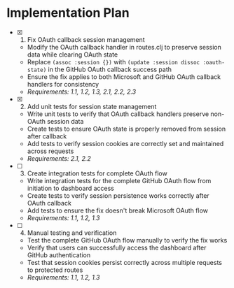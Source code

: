 # Implementation Plan

- [x] 1. Fix OAuth callback session management





  - Modify the OAuth callback handler in routes.clj to preserve session data while clearing OAuth state
  - Replace `(assoc :session {})` with `(update :session dissoc :oauth-state)` in the GitHub OAuth callback success path
  - Ensure the fix applies to both Microsoft and GitHub OAuth callback handlers for consistency
  - _Requirements: 1.1, 1.2, 1.3, 2.1, 2.2, 2.3_

- [x] 2. Add unit tests for session state management





  - Write unit tests to verify that OAuth callback handlers preserve non-OAuth session data
  - Create tests to ensure OAuth state is properly removed from session after callback
  - Add tests to verify session cookies are correctly set and maintained across requests
  - _Requirements: 2.1, 2.2_

- [ ] 3. Create integration tests for complete OAuth flow
  - Write integration tests for the complete GitHub OAuth flow from initiation to dashboard access
  - Create tests to verify session persistence works correctly after OAuth callback
  - Add tests to ensure the fix doesn't break Microsoft OAuth flow
  - _Requirements: 1.1, 1.2, 1.3_

- [ ] 4. Manual testing and verification
  - Test the complete GitHub OAuth flow manually to verify the fix works
  - Verify that users can successfully access the dashboard after GitHub authentication
  - Test that session cookies persist correctly across multiple requests to protected routes
  - _Requirements: 1.1, 1.2, 1.3_